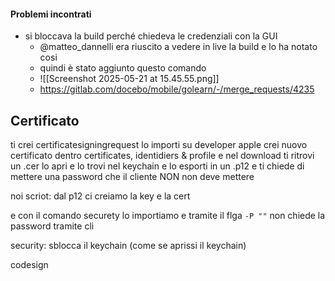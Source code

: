 
#### Problemi incontrati
* si bloccava la build perché chiedeva le credenziali con la GUI 
	* @matteo_dannelli era riuscito a vedere in live la build e lo ha notato cosi
	* quindi è stato aggiunto questo comando
	* ![[Screenshot 2025-05-21 at 15.45.55.png]]
	* https://gitlab.com/docebo/mobile/golearn/-/merge_requests/4235

## Certificato
ti crei certificatesigningrequest
lo importi su developer apple
crei nuovo certificato dentro certificates, identidiers & profile
e nel download ti ritrovi un .cer
lo apri e lo trovi nel keychain
e lo esporti in un .p12
e ti chiede di mettere una password che il cliente NON non deve mettere


noi scriot:
dal p12 ci creiamo la key e la cert

e con il comando securety lo importiamo e tramite il flga `-P ""` non chiede la password tramite cli


security:
sblocca il keychain (come se aprissi il keychain)


codesign
